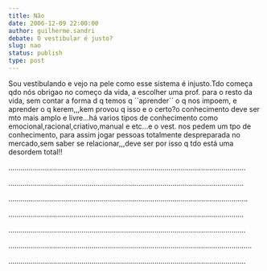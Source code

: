 ```yaml
---
title: Não
date: 2006-12-09 22:00:00
author: guilherme.sandri
debate: O vestibular é justo?
slug: nao
status: publish 
type: post
---
```


Sou vestibulando e vejo na pele como esse sistema é injusto.Tdo começa qdo nós obrigao no começo da vida, a escolher uma prof. para o resto da vida, sem contar a forma d q temos q ´´aprender´´ o q nos impoem, e aprender o q kerem,,,kem provou q isso e o certo?o conhecimento deve ser mto mais amplo e livre...há varios tipos de conhecimento como emocional,racional,criativo,manual e etc...e o vest. nos pedem um tpo de conhecimento, para assim jogar pessoas totalmente despreparada no mercado,sem saber se relacionar,,,deve ser por isso q tdo está uma desordem total!!  

.....................................................................................................................  

....................................................................................................................  

......................................................................................................................  

....................................................................................................................  

.....................................................................................................................  

........................................................................................................................  

.....................................................................................................................  

